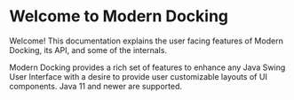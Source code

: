 # Welcome to Modern Docking

Welcome! This documentation explains the user facing features of Modern Docking, its API, and some of the internals.

Modern Docking provides a rich set of features to enhance any Java Swing User Interface with a desire to provide user customizable layouts of UI components. Java 11 and newer are supported.
